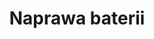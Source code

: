 ---
title: Naprawa baterii
description: Problemy z trwałością na baterii? Nasz serwis oferuje wymianę baterii, aby Twój tablet mógł znowu długo działać na jednym ładowaniu.
thumbnail: /assets/img/services/tablet-1.jpg
---